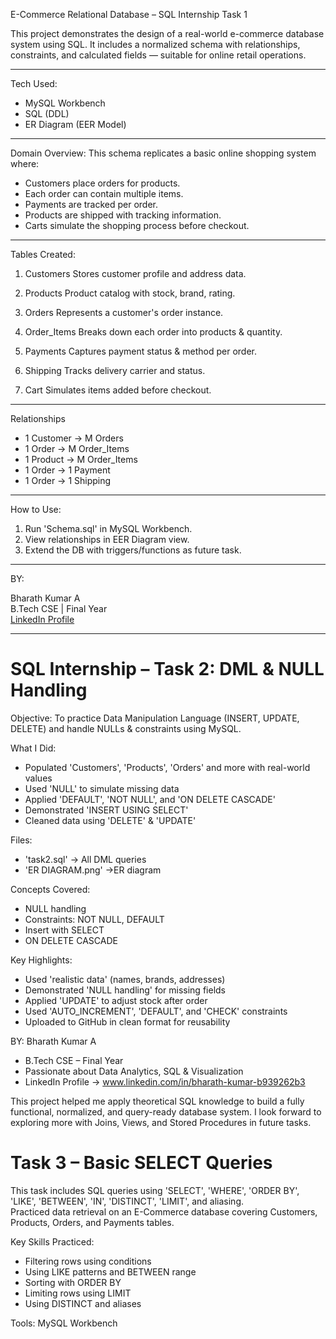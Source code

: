 E-Commerce Relational Database – SQL Internship Task 1

This project demonstrates the design of a real-world e-commerce database system using SQL. It includes a normalized schema with relationships, constraints, and calculated fields — suitable for online retail operations.

---

Tech Used:
- MySQL Workbench
- SQL (DDL)
- ER Diagram (EER Model)

---

Domain Overview:
This schema replicates a basic online shopping system where:
- Customers place orders for products.
- Each order can contain multiple items.
- Payments are tracked per order.
- Products are shipped with tracking information.
- Carts simulate the shopping process before checkout.

---

Tables Created:

1. Customers
Stores customer profile and address data.

2. Products
Product catalog with stock, brand, rating.

3. Orders
Represents a customer's order instance.

4. Order_Items
Breaks down each order into products & quantity.

5. Payments
Captures payment status & method per order.

6. Shipping
Tracks delivery carrier and status.

7. Cart
Simulates items added before checkout.

---

Relationships

- 1 Customer -> M Orders  
- 1 Order -> M Order_Items  
- 1 Product -> M Order_Items  
- 1 Order -> 1 Payment  
- 1 Order -> 1 Shipping

---


How to Use:

1. Run 'Schema.sql' in MySQL Workbench.
2. View relationships in EER Diagram view.
3. Extend the DB with triggers/functions as future task.

---

BY:

Bharath Kumar A  
B.Tech CSE | Final Year  
[LinkedIn Profile](www.linkedin.com/in/bharath-kumar-b939262b3)

---

# SQL Internship – Task 2: DML & NULL Handling

Objective:
To practice Data Manipulation Language (INSERT, UPDATE, DELETE) and handle NULLs & constraints using MySQL.

What I Did:
- Populated 'Customers', 'Products', 'Orders' and more with real-world values
- Used 'NULL' to simulate missing data
- Applied 'DEFAULT', 'NOT NULL', and 'ON DELETE CASCADE'
- Demonstrated 'INSERT USING SELECT'
- Cleaned data using 'DELETE' & 'UPDATE'

Files:
- 'task2.sql' -> All DML queries  
- 'ER DIAGRAM.png' ->ER diagram

Concepts Covered:
- NULL handling
- Constraints: NOT NULL, DEFAULT
- Insert with SELECT
- ON DELETE CASCADE

Key Highlights:
-  Used 'realistic data' (names, brands, addresses)
-  Demonstrated 'NULL handling' for missing fields
-  Applied 'UPDATE' to adjust stock after order
-  Used 'AUTO_INCREMENT', 'DEFAULT', and 'CHECK' constraints
-  Uploaded to GitHub in clean format for reusability


BY:
Bharath Kumar A
- B.Tech CSE – Final Year
- Passionate about Data Analytics, SQL & Visualization
- LinkedIn Profile -> www.linkedin.com/in/bharath-kumar-b939262b3


This project helped me apply theoretical SQL knowledge to build a fully functional, normalized, and query-ready database system. I look forward to exploring more with Joins, Views, and Stored Procedures in future tasks.



# Task 3 – Basic SELECT Queries

This task includes SQL queries using 'SELECT', 'WHERE', 'ORDER BY', 'LIKE', 'BETWEEN', 'IN', 'DISTINCT', 'LIMIT', and aliasing.  
Practiced data retrieval on an E-Commerce database covering Customers, Products, Orders, and Payments tables.

 Key Skills Practiced:
- Filtering rows using conditions
- Using LIKE patterns and BETWEEN range
- Sorting with ORDER BY
- Limiting rows using LIMIT
- Using DISTINCT and aliases

 Tools: MySQL Workbench


